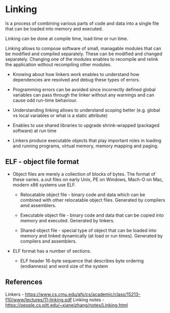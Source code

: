 # Linking

Is a process of combining various parts of code and data into a single file that
can be loaded into memory and executed.

Linking can be done at compile time, load time or run time.

Linking allows to compose software of small, managable modules that can be
modified and compiled separately. These can be modified and changed separately. 
Changing one of the modules enables to recompile and relink the application
without recompiling other modules. 

- Knowing about how linkers work enables to understand how dependencies are
resolved and debug these types of errors.

- Programming errors can be avoided
since incorrectly defined global variables can pass through the linker without
any warnings and can cause odd run-time behaviour. 

- Understanding linking allows to understand scoping better (e.g. global vs
  local variables or what is a static attribute)

- Enables to use shared libraries to upgrade shrink-wrapped (packaged software) 
at run time

- Linkers produce executable objects that play important roles in loading and
  running programs, virtual memory, memory mapping and paging.

## ELF - object file format

- Object files are merely a collection of blocks of bytes. The format of these
  varies. a.out files on early Unix, PE on Windows, Mach-O on Mac, modern x86
  systems use ELF.

  - Relocatable object file - binary code and data which can be combined with
    other relocatable object files. Generated by compilers amd assemblers.

  - Executable object file - binary code and data that can be copied into memory
    and executed. Generated by linkers.

  - Shared object file - special type of object that can be loaded into memory
    and linked dynamically (at load or run times). Generated by compilers and
    assemblers.

- ELF format has a number of sections.

  - ELF header 16-byte sequence that describes byte ordering (endianness) and word size of
    the system

## References

Linkers - https://www.cs.cmu.edu/afs/cs/academic/class/15213-f10/www/lectures/11-linking.pdf
Linking notes - https://people.cs.pitt.edu/~xianeizhang/notes/Linking.html

